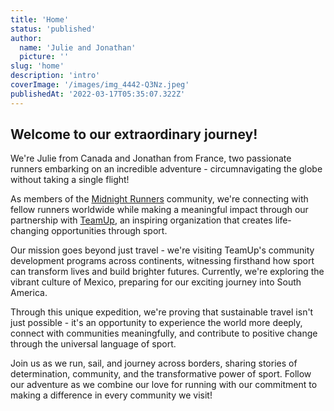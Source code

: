 ```yaml
---
title: 'Home'
status: 'published'
author:
  name: 'Julie and Jonathan'
  picture: ''
slug: 'home'
description: 'intro'
coverImage: '/images/img_4442-Q3Nz.jpeg'
publishedAt: '2022-03-17T05:35:07.322Z'
---
```


## Welcome to our extraordinary journey!

We're Julie from Canada and Jonathan from France, two passionate runners embarking on an incredible adventure - circumnavigating the globe without taking a single flight!

As members of the [Midnight Runners](https://www.midnightrunners.com/) community, we're connecting with fellow runners worldwide while making a meaningful impact through our partnership with [TeamUp](https://teamup.world/), an inspiring organization that creates life-changing opportunities through sport.

Our mission goes beyond just travel - we're visiting TeamUp's community development programs across continents, witnessing firsthand how sport can transform lives and build brighter futures. Currently, we're exploring the vibrant culture of Mexico, preparing for our exciting journey into South America.

Through this unique expedition, we're proving that sustainable travel isn't just possible - it's an opportunity to experience the world more deeply, connect with communities meaningfully, and contribute to positive change through the universal language of sport.

Join us as we run, sail, and journey across borders, sharing stories of determination, community, and the transformative power of sport. Follow our adventure as we combine our love for running with our commitment to making a difference in every community we visit!